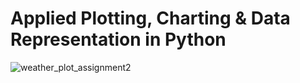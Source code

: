 # Applied Plotting, Charting & Data Representation in Python

![weather_plot_assignment2](https://user-images.githubusercontent.com/96391450/195078786-f4805689-e89e-4099-aecf-7c8d6a08d26d.jpeg)
